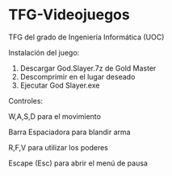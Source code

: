 # TFG-Videojuegos
TFG del grado de Ingeniería Informática (UOC)

Instalación del juego:
1. Descargar God.Slayer.7z de Gold Master
2. Descomprimir en el lugar deseado
3. Ejecutar God Slayer.exe

Controles:

W,A,S,D para el movimiento

Barra Espaciadora para blandir arma

R,F,V para utilizar los poderes

Escape (Esc) para abrir el menú de pausa
